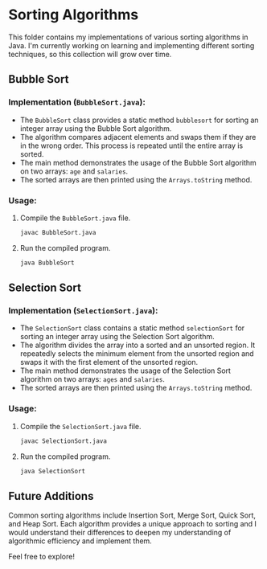 # Sorting Algorithms

This folder contains my implementations of various sorting algorithms in Java. I'm currently working on learning and implementing different sorting techniques, so this collection will grow over time.


## Bubble Sort

### Implementation (`BubbleSort.java`):
- The `BubbleSort` class provides a static method `bubblesort` for sorting an integer array using the Bubble Sort algorithm.
- The algorithm compares adjacent elements and swaps them if they are in the wrong order. This process is repeated until the entire array is sorted.
- The main method demonstrates the usage of the Bubble Sort algorithm on two arrays: `age` and `salaries`.
- The sorted arrays are then printed using the `Arrays.toString` method.

### Usage:
1. Compile the `BubbleSort.java` file.
   ```bash
   javac BubbleSort.java
   ```
2. Run the compiled program.
   ```bash
   java BubbleSort
   ```

## Selection Sort

### Implementation (`SelectionSort.java`):
- The `SelectionSort` class contains a static method `selectionSort` for sorting an integer array using the Selection Sort algorithm.
- The algorithm divides the array into a sorted and an unsorted region. It repeatedly selects the minimum element from the unsorted region and swaps it with the first element of the unsorted region.
- The main method demonstrates the usage of the Selection Sort algorithm on two arrays: `ages` and `salaries`.
- The sorted arrays are then printed using the `Arrays.toString` method.

### Usage:
1. Compile the `SelectionSort.java` file.
   ```bash
   javac SelectionSort.java
   ```
2. Run the compiled program.
   ```bash
   java SelectionSort
   ```

## Future Additions
Common sorting algorithms include Insertion Sort, Merge Sort, Quick Sort, and Heap Sort. Each algorithm provides a unique approach to sorting and I would understand their differences to deepen my understanding of algorithmic efficiency and implement them.

Feel free to explore!
